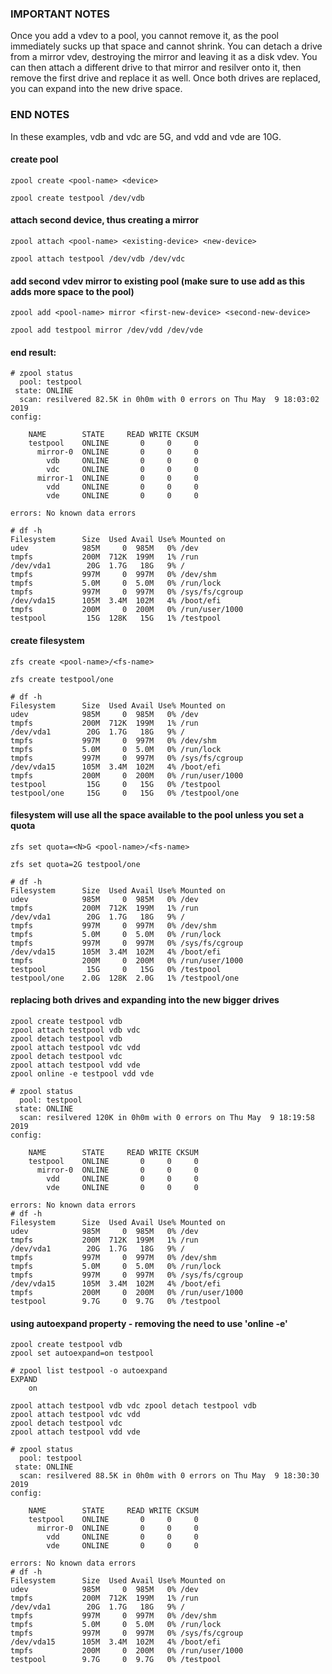 ### IMPORTANT NOTES ###

Once you add a vdev to a pool, you cannot remove it, as the pool immediately sucks up that space and cannot shrink. You can detach a drive from a mirror vdev, destroying the mirror and leaving it as a disk vdev. You can then attach a different drive to that mirror and resilver onto it, then remove the first drive and replace it as well. Once both drives are replaced, you can expand into the new drive space.

### END NOTES ###

In these examples, vdb and vdc are 5G, and vdd and vde are 10G.

#### create pool

`zpool create <pool-name> <device>`

`zpool create testpool /dev/vdb`



#### attach second device, thus creating a mirror

`zpool attach <pool-name> <existing-device> <new-device>`

`zpool attach testpool /dev/vdb /dev/vdc`



#### add second vdev mirror to existing pool (make sure to use add as this adds more space to the pool)

`zpool add <pool-name> mirror <first-new-device> <second-new-device>`

`zpool add testpool mirror /dev/vdd /dev/vde`

#### end result:

	# zpool status
	  pool: testpool
	 state: ONLINE
	  scan: resilvered 82.5K in 0h0m with 0 errors on Thu May  9 18:03:02 2019
	config:
	
		NAME        STATE     READ WRITE CKSUM
		testpool    ONLINE       0     0     0
		  mirror-0  ONLINE       0     0     0
		    vdb     ONLINE       0     0     0
		    vdc     ONLINE       0     0     0
		  mirror-1  ONLINE       0     0     0
		    vdd     ONLINE       0     0     0
		    vde     ONLINE       0     0     0
	
	errors: No known data errors

	# df -h
	Filesystem      Size  Used Avail Use% Mounted on
	udev            985M     0  985M   0% /dev
	tmpfs           200M  712K  199M   1% /run
	/dev/vda1        20G  1.7G   18G   9% /
	tmpfs           997M     0  997M   0% /dev/shm
	tmpfs           5.0M     0  5.0M   0% /run/lock
	tmpfs           997M     0  997M   0% /sys/fs/cgroup
	/dev/vda15      105M  3.4M  102M   4% /boot/efi
	tmpfs           200M     0  200M   0% /run/user/1000
	testpool         15G  128K   15G   1% /testpool

#### create filesystem

`zfs create <pool-name>/<fs-name>`

`zfs create testpool/one`

	# df -h
	Filesystem      Size  Used Avail Use% Mounted on
	udev            985M     0  985M   0% /dev
	tmpfs           200M  712K  199M   1% /run
	/dev/vda1        20G  1.7G   18G   9% /
	tmpfs           997M     0  997M   0% /dev/shm
	tmpfs           5.0M     0  5.0M   0% /run/lock
	tmpfs           997M     0  997M   0% /sys/fs/cgroup
	/dev/vda15      105M  3.4M  102M   4% /boot/efi
	tmpfs           200M     0  200M   0% /run/user/1000
	testpool         15G     0   15G   0% /testpool
	testpool/one     15G     0   15G   0% /testpool/one

#### filesystem will use all the space available to the pool unless you set a quota

`zfs set quota=<N>G <pool-name>/<fs-name>`

`zfs set quota=2G testpool/one`

	# df -h
	Filesystem      Size  Used Avail Use% Mounted on
	udev            985M     0  985M   0% /dev
	tmpfs           200M  712K  199M   1% /run
	/dev/vda1        20G  1.7G   18G   9% /
	tmpfs           997M     0  997M   0% /dev/shm
	tmpfs           5.0M     0  5.0M   0% /run/lock
	tmpfs           997M     0  997M   0% /sys/fs/cgroup
	/dev/vda15      105M  3.4M  102M   4% /boot/efi
	tmpfs           200M     0  200M   0% /run/user/1000
	testpool         15G     0   15G   0% /testpool
	testpool/one    2.0G  128K  2.0G   1% /testpool/one


#### replacing both drives and expanding into the new bigger drives

`zpool create testpool vdb`  
`zpool attach testpool vdb vdc`  
`zpool detach testpool vdb`  
`zpool attach testpool vdc vdd`  
`zpool detach testpool vdc`  
`zpool attach testpool vdd vde`  
`zpool online -e testpool vdd vde`

	# zpool status
	  pool: testpool
	 state: ONLINE
	  scan: resilvered 120K in 0h0m with 0 errors on Thu May  9 18:19:58 2019
	config:
	
		NAME        STATE     READ WRITE CKSUM
		testpool    ONLINE       0     0     0
		  mirror-0  ONLINE       0     0     0
		    vdd     ONLINE       0     0     0
		    vde     ONLINE       0     0     0
	
	errors: No known data errors
	# df -h
	Filesystem      Size  Used Avail Use% Mounted on
	udev            985M     0  985M   0% /dev
	tmpfs           200M  712K  199M   1% /run
	/dev/vda1        20G  1.7G   18G   9% /
	tmpfs           997M     0  997M   0% /dev/shm
	tmpfs           5.0M     0  5.0M   0% /run/lock
	tmpfs           997M     0  997M   0% /sys/fs/cgroup
	/dev/vda15      105M  3.4M  102M   4% /boot/efi
	tmpfs           200M     0  200M   0% /run/user/1000
	testpool        9.7G     0  9.7G   0% /testpool

#### using autoexpand property - removing the need to use 'online -e'

`zpool create testpool vdb`  
`zpool set autoexpand=on testpool`  

	# zpool list testpool -o autoexpand
	EXPAND
	    on

`zpool attach testpool vdb vdc
zpool detach testpool vdb`  
`zpool attach testpool vdc vdd`  
`zpool detach testpool vdc`  
`zpool attach testpool vdd vde`  

	# zpool status
	  pool: testpool
	 state: ONLINE
	  scan: resilvered 88.5K in 0h0m with 0 errors on Thu May  9 18:30:30 2019
	config:
	
		NAME        STATE     READ WRITE CKSUM
		testpool    ONLINE       0     0     0
		  mirror-0  ONLINE       0     0     0
		    vdd     ONLINE       0     0     0
		    vde     ONLINE       0     0     0
	
	errors: No known data errors
	# df -h
	Filesystem      Size  Used Avail Use% Mounted on
	udev            985M     0  985M   0% /dev
	tmpfs           200M  712K  199M   1% /run
	/dev/vda1        20G  1.7G   18G   9% /
	tmpfs           997M     0  997M   0% /dev/shm
	tmpfs           5.0M     0  5.0M   0% /run/lock
	tmpfs           997M     0  997M   0% /sys/fs/cgroup
	/dev/vda15      105M  3.4M  102M   4% /boot/efi
	tmpfs           200M     0  200M   0% /run/user/1000
	testpool        9.7G     0  9.7G   0% /testpool


